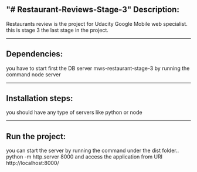 "# Restaurant-Reviews-Stage-3" 
Description:
------------
Restaurants review is the project for Udacity Google Mobile web specialist.
this is stage 3 the last stage in the project.

-----------------------------------------------------------------------------------------------------------------
Dependencies:
-------------
you have to start first the DB server mws-restaurant-stage-3
by running the command
node server

-----------------------------------------------------------------------------------------------------------------
Installation steps:
------------------
you should have any type of servers like python or node

-----------------------------------------------------------------------------------------------------------------
Run the project:
----------------
you can start the server by running the command under the dist folder..
python -m http.server 8000
and access the application from URI
http://localhost:8000/